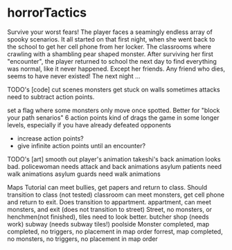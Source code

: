 # horrorTactics
Survive your worst fears! The player faces a seamingly endless array of spooky scenarios.  It all started on that first night, when she went back to the school to get her cell phone from her locker. The classrooms where crawling with a shambling pear shaped monster.  After surviving her first "encounter", the player returned to school the next day to find everything was normal, like it never happened.  Except her friends.  Any friend who dies, seems to have never existed!  The next night ...

TODO's [code]
cut scenes
monsters get stuck on walls sometimes
attacks need to subtract action points.

set a flag where some monsters only move once spotted.  Better for "block your path senarios"
6 action points kind of drags the game in some longer levels, especially if you have already defeated opponents
  - increase action points?
  - give infinite action points until an encounter?


TODO's [art]
smooth out player's animation
takeshi's back animation looks bad.
policewoman needs attack and back animations
asylum patients need walk animations
asylum guards need walk animations

Maps
Tutorial can meet bullies, get papers and return to class.  Should transition to class (not tested)
classroom can meet monsters, get cell phone and return to exit.  Does transition to appartment.
appartment, can meet monsters, and exit (does not transition to street)
Street, no monsters, or henchmen(not finished), tiles need to look better.
butcher shop (needs work)
subway (needs subway tiles!)
poolside Monster completed, map completed, no triggers, no placement in map order
forrest, map completed, no monsters, no triggers, no placement in map order


